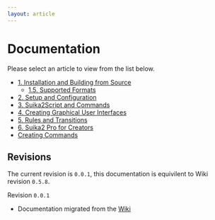 ```yaml
---
layout: article
---
```


# Documentation

Please select an article to view from the list below.

* [1. Installation and Building from Source](/docs/1.-installation-and-building-from-source)
  * [1.5. Supported Formats](/docs/1.5.-supported-formats)
* [2. Setup and Configuration](/docs/2.-setup-and-configuration)
* [3. Suika2Script and Commands](/docs/3.-suika2script-and-commands)
* [4. Creating Graphical User Interfaces](/docs/4.-creating-graphical-user-interfaces)
* [5. Rules and Transitions](/docs/5.-rules-and-transitions)
* [6. Suika2 Pro for Creators](/docs/6.-suika2-pro-for-creators)
* [Creating Commands](/docs/creating-commands)

## Revisions
The current revision is `0.0.1`, this documentation is equivilent to Wiki revision `0.5.8`.

Revision `0.0.1`
* Documentation migrated from the [Wiki](https://github.com/suika2engine/suika2/wiki)
